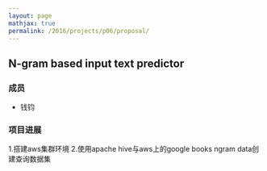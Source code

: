 ```yaml
---
layout: page
mathjax: true
permalink: /2016/projects/p06/proposal/
---
```


## N-gram based input text predictor

### 成员

- 钱钧

### 项目进展

  1.搭建aws集群环境
  2.使用apache hive与aws上的google books ngram data创建查询数据集
